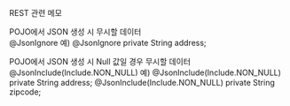 REST 관련 메모

POJO에서 JSON 생성 시 무시할 데이터 <br>
@JsonIgnore 
예)    @JsonIgnore
       private String address;
       
POJO에서 JSON 생성 시 Null 값일 경우 무시할 데이터
@JsonInclude(Include.NON_NULL)
예)    @JsonInclude(Include.NON_NULL)
       private String address;
       @JsonInclude(Include.NON_NULL)
       private String zipcode;
